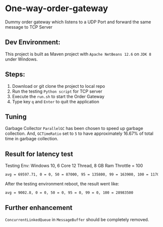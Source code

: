 # One-way-order-gateway
Dummy order gateway which listens to a UDP Port and forward the same message to TCP Server


## Dev Environment:
This project is built as Maven project with `Apache NetBeans 12.6` on `JDK 8` under Windows.

## Steps:
1. Download or git clone the project to local repo
2. Run the testing `Python script` for TCP server
3. Execute the `run.sh` to start the Order Gateway
4. Type key `q` and `Enter` to quit the application


## Tuning
Garbage Collector `ParallelGC` has been chosen to speed up garbage collection.
And, `GCTimeRatio` set to `5` to have approximately 16.67% of total time in 
garbage collection.


## Result for latency test
Testing Env: Windows 10, 6 Core 12 Thread, 8 GB Ram
Throttle = 100
```sh
avg = 69597.71, 0 = 0, 50 = 87000, 95 = 135800, 99 = 163900, 100 = 1170500
```

After the testing environment reboot, the result went like:
```sh
avg = 9002.8, 0 = 0, 50 = 0, 95 = 0, 99 = 0, 100 = 28983500
```

## Further enhancement
`ConcurrentLinkedQueue` in `MessageBuffer` should be completely removed.